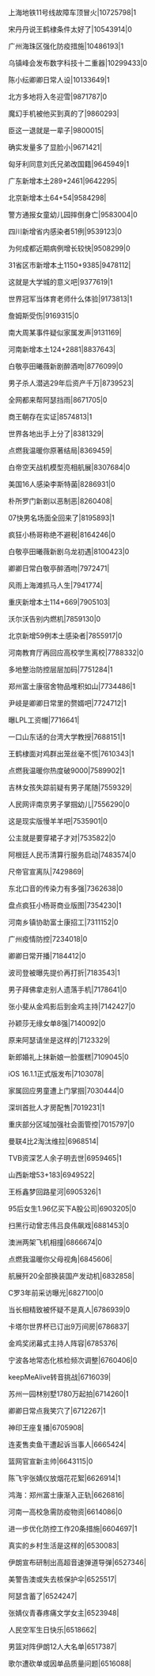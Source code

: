 上海地铁11号线故障车顶冒火|10725798|1

宋丹丹说王鹤棣条件太好了|10543914|0

广州海珠区强化防疫措施|10486193|1

乌镇峰会发布数字科技十二重器|10299433|0

陈小纭卿卿日常人设|10133649|1

北方多地将入冬迎雪|9871787|0

魔幻手机被他买到真的了|9860293|

臣这一退就是一辈子|9800015|

确实发量多了显脸小|9671421|

匈牙利同意刘氏兄弟改国籍|9645949|1

广东新增本土289+2461|9642295|

北京新增本土64+54|9584298|

警方通报女童幼儿园摔倒身亡|9583004|0

四川新增省内感染者51例|9539123|0

为何成都近期病例增长较快|9508299|0

31省区市新增本土1150+9385|9478112|

这就是大学城的意义吧|9377619|1

世界冠军当体育老师什么体验|9173813|1

詹姆斯受伤|9169315|0

南大周某事件疑似家属发声|9131169|

河南新增本土124+2881|8837643|

白敬亭田曦薇新剧醉酒吻|8776099|0

男子杀人潜逃29年后资产千万|8739523|

全网都来帮阿瑟挡雨|8671705|0

商王朝存在实证|8574813|1

世界各地出手上分了|8381329|

点燃我温暖你原著结局|8369459|

白帝空天战机模型亮相航展|8307684|0

美国16人感染李斯特菌|8286931|0

朴所罗门新剧以恶制恶|8260408|

07快男名场面全回来了|8195893|1

疯狂小杨哥称绝不避税|8164246|0

白敬亭田曦薇新剧乌龙初遇|8100423|0

卿卿日常白敬亭醉酒吻|7972471|

风雨上海滩抓马人生|7941774|

重庆新增本土114+669|7905103|

沃尔沃告别内燃机|7859130|0

北京新增59例本土感染者|7855917|0

河南教育厅再回应高校学生离校|7788332|0

多地整治防控层层加码|7751284|1

郑州富士康宿舍物品堆积如山|7734486|1

尹岐是卿卿日常里的赘婿吧|7724712|1

曝LPL工资帽|7716641|

一口山东话的台湾大学教授|7688151|1

王鹤棣面对鸡群出笼丝毫不慌|7610343|1

点燃我温暖你热度破9000|7589902|1

吉林女孩失踪前疑有男子尾随|7559329|

人民网评南京男子掌掴幼儿|7556290|0

这是现实版慢羊羊吧|7535901|0

公主就是要穿裙子才对|7535822|0

阿根廷人民币清算行服务启动|7483574|0

尺帝官宣离队|7429869|

东北口音的传染力有多强|7362638|0

盘点疯狂小杨哥商业版图|7354230|1

河南乡镇协助富士康招工|7311152|0

广州疫情防控|7234018|0

卿卿日常开播|7184412|0

波司登被曝先提价再打折|7183543|1

男子拜佛拿走别人遗落手机|7178641|0

张小斐从金鸡影后到金鸡主持|7142427|0

孙颖莎无缘女单8强|7140092|0

原来阿瑟请坐是这样的|7123329|

新郎婚礼上抹新娘一脸蛋糕|7109045|0

iOS 16.1.1正式版发布|7103078|

家属回应男童遭上门掌掴|7030444|0

深圳首批人才房配售|7019231|1

重庆部分区域加强社会面管控|7015797|0

曼联4比2淘汰维拉|6968514|

TVB资深艺人余子明去世|6959465|1

山西新增53+183|6949522|

王栎鑫梦回路星河|6905326|1

95后女生1.96亿买下A股公司|6903205|0

扫黑行动曾志伟吕良伟飙戏|6881453|0

澳洲两架飞机相撞|6866674|0

点燃我温暖你父母视角|6845606|

航展歼20全部换装国产发动机|6832858|

C罗3年前采访曝光|6827100|0

当长相精致被怀疑不是真人|6786939|0

卡塔尔世界杯已订出9万间房|6786837|

金鸡奖闭幕式主持人阵容|6785376|

宁波各地常态化核检频次调整|6760406|0

keepMeAlive转音挑战|6716039|

苏州一园林别墅1780万起拍|6714260|1

卿卿日常点我笑穴了|6712267|1

神印王座复播|6705908|

连麦售卖鱼干遭起诉当事人|6665424|

篮网官宣新主帅|6643115|0

陈飞宇张婧仪放烟花花絮|6626914|1

鸿海：郑州富士康渐入正轨|6626816|

河南一高校急需防疫物资|6614086|0

进一步优化防控工作20条措施|6604697|1

真实的乡村生活是这样的|6530083|

伊朗宣布研制出高超音速弹道导弹|6527346|

美警告澳或失去核保护伞|6525517|

阿瑟含蓄了|6524247|

张婧仪青春疼痛文学女主|6523948|

人民空军生日快乐|6518662|

男篮对阵伊朗12人大名单|6517387|

歌尔遭砍单或因单品质量问题|6516088|


